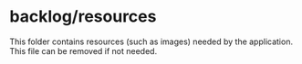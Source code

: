 # backlog/resources

This folder contains resources (such as images) needed by the application. This file can
be removed if not needed.
